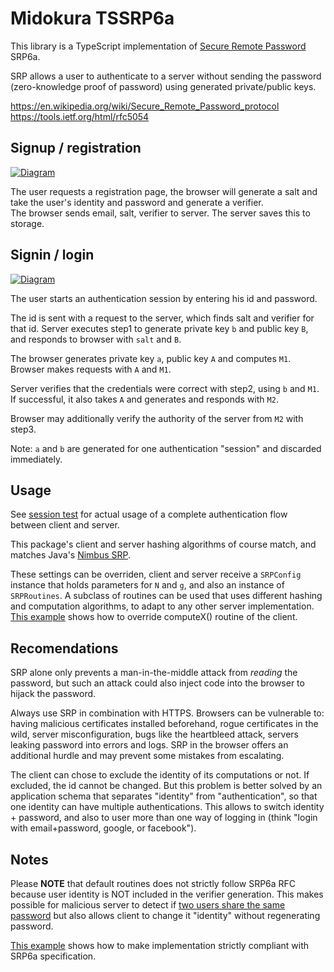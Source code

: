# Midokura TSSRP6a

This library is a TypeScript implementation of [Secure Remote Password](http://srp.stanford.edu/) SRP6a.

SRP allows a user to authenticate to a server without sending the password (zero-knowledge proof of password) using generated private/public keys.

https://en.wikipedia.org/wiki/Secure_Remote_Password_protocol
https://tools.ietf.org/html/rfc5054

## Signup / registration

[![Diagram](docs/signup.svg)](https://mermaidjs.github.io/mermaid-live-editor/#/edit/eyJjb2RlIjoic2VxdWVuY2VEaWFncmFtXG4gICAgcGFydGljaXBhbnQgQiBhcyBCcm93c2VyXG4gICAgcGFydGljaXBhbnQgUyBhcyBTZXJ2ZXJcbiAgICBOb3RlIGxlZnQgb2YgQjogVXNlciBlbnRlcnM8YnIvPmlkLCBwYXNzd29yZFxuICAgIEItPj5COiBzYWx0ID0gY2xpZW50LmdlbmVyYXRlUmFuZG9tU2FsdCgpXG4gICAgQi0-PkI6IGNsaWVudC5nZW5lcmF0ZVZlcmlmaWVyKHNhbHQsIGlkLCBwYXNzd29yZClcbiAgICBCLT4-UzogZW1haWwsIHNhbHQsIHZlcmlmaWVyXG4gICAgTm90ZSByaWdodCBvZiBTOiBzYXZlIGJ5IGlkOjxici8-c2FsdCwgdmVyaWZpZXJcbiIsIm1lcm1haWQiOnsidGhlbWUiOiJkZWZhdWx0In19)

The user requests a registration page, the browser will generate a salt and take the user's identity and password and generate a verifier.  
The browser sends email, salt, verifier to server. The server saves this to storage.

## Signin / login

[![Diagram](docs/signin.svg)](https://mermaidjs.github.io/mermaid-live-editor/#/edit/eyJjb2RlIjoic2VxdWVuY2VEaWFncmFtXG4gICAgcGFydGljaXBhbnQgQiBhcyBCcm93c2VyXG4gICAgcGFydGljaXBhbnQgUyBhcyBTZXJ2ZXJcbiAgICBOb3RlIGxlZnQgb2YgQjogVXNlciBlbnRlcnM8YnIvPmlkLCBwYXNzd29yZFxuICAgIEItPj5COiBjbGllbnQuc3RlcDEoaWQsIHBhc3N3b3JkKVxuICAgIEItPj5TOiBpZFxuICAgIE5vdGUgcmlnaHQgb2YgUzogZmluZCBpbiBzdG9yYWdlPGJyLz5ieSBpZDo8YnIvPnNhbHQsIHZlcmlmaWVyXG4gICAgUy0-PlM6IGIsQiA9IHNlcnZlci5zdGVwMShpZCwgc2FsdCwgdmVyaWZpZXIpXG4gICAgUy0-PkI6IHNhbHQsIEJcbiAgICBCLT4-QjogYSxBLE0xID0gY2xpZW50LnN0ZXAyKHNhbHQsIEIpXG4gICAgQi0-PlM6IEEsTTFcbiAgICBTLT4-UzogTTIgPSBzZXJ2ZXIuc3RlcDIoYiwgQSwgTTEpXG4gICAgUy0-PkI6IE0yXG4gICAgTm90ZSBsZWZ0IG9mIEI6IEJyb3dzZXIgbWF5IHZlcmlmeTxici8-c2VydmVyXG4gICAgQi0tPj5COiBjbGllbnQuc3RlcDMoYSwgTTIpIiwibWVybWFpZCI6eyJ0aGVtZSI6ImRlZmF1bHQifX0)

The user starts an authentication session by entering his id and password.

The id is sent with a request to the server, which finds salt and verifier for that id. Server executes step1 to generate private key `b` and public key `B`, and responds to browser with `salt` and `B`.

The browser generates private key `a`, public key `A` and computes `M1`. Browser makes requests with `A` and `M1`.

Server verifies that the credentials were correct with step2, using `b` and `M1`. If successful, it also takes `A` and generates and responds with `M2`.

Browser may additionally verify the authority of the server from `M2` with step3.

Note: `a` and `b` are generated for one authentication "session" and discarded immediately.

## Usage

See [session test](test/session.test.ts) for actual usage of a complete authentication flow between client and server.

This package's client and server hashing algorithms of course match, and matches Java's [Nimbus SRP](https://connect2id.com/products/nimbus-srp).

These settings can be overriden, client and server receive a `SRPConfig` instance
that holds parameters for `N` and `g`, and also an instance of `SRPRoutines`.
A subclass of routines can be used that uses different hashing and computation
algorithms, to adapt to any other server implementation.
[This example](test/srp6a.test.ts) shows how to override computeX() routine
of the client.

## Recomendations

SRP alone only prevents a man-in-the-middle attack from _reading_ the password, but such an attack could also inject code into the browser to hijack the password.

Always use SRP in combination with HTTPS. Browsers can be vulnerable to: having malicious certificates installed beforehand, rogue certificates in the wild, server misconfiguration, bugs like the heartbleed attack, servers leaking password into errors and logs. SRP in the browser offers an additional hurdle and may prevent some mistakes from escalating.

The client can chose to exclude the identity of its computations or not. If excluded, the id cannot be changed. But this problem is better solved by an application schema that separates "identity" from "authentication", so that one identity can have multiple authentications. This allows to switch identity + password, and also to user more than one way of logging in (think "login with email+password, google, or facebook").

## Notes
 Please **NOTE** that default routines does not
strictly follow SRP6a RFC because user identity is NOT included in the verifier generation.
This makes possible for malicious server to detect if
[two users share the same password](https://crypto.stackexchange.com/questions/8626/why-is-tls-srp-verifier-based-on-user-name/9430#9430)
but also allows client to change it "identity" without regenerating password.

[This example](test/srp6a.test.ts) shows how to make implementation strictly compliant with
SRP6a specification.

